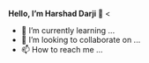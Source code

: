 <b>Hello, I’m Harshad Darji 👋</b>
<
- 🌱 I’m currently learning ...
- 💞️ I’m looking to collaborate on ...
- 📫 How to reach me ...

<!---
harshilmca/harshilmca is a ✨ special ✨ repository because its `README.md` (this file) appears on your GitHub profile.
You can click the Preview link to take a look at your changes.
--->
